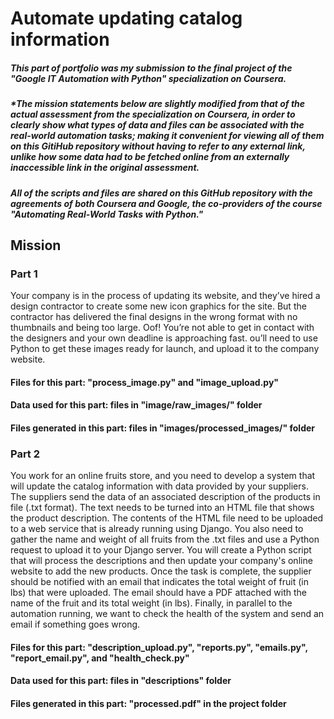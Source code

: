 <h1> Automate updating catalog information </h1>

<h5> This part of portfolio was my submission to the final project of the "Google IT Automation with Python" specialization on Coursera. </h5>
<h5>*The mission statements below are slightly modified from that of the actual assessment from the specialization on Coursera, in order to clearly show what types of data and files can be associated with the real-world automation tasks; making it convenient for viewing all of them on this GitiHub repository without having to refer to any external link, unlike how some data had to be fetched online from an externally inaccessible link in the original assessment. </h5>
<h5> All of the scripts and files are shared on this GitHub repository with the agreements of both Coursera and Google, the co-providers of the course "Automating Real-World Tasks with Python."</h5>

<h2> Mission </h2>
<h3> Part 1 </h3>
Your company is in the process of updating its website, and they’ve hired a design contractor to create some new icon graphics for the site. 
But the contractor has delivered the final designs in the wrong format with no thumbnails and being too large. Oof! 
You’re not able to get in contact with the designers and your own deadline is approaching fast. 
ou’ll need to use Python to get these images ready for launch, and upload it to the company website.
<h4> Files for this part: "process_image.py" and "image_upload.py"</h4>
<h4> Data used for this part: files in "image/raw_images/" folder </h4>
<h4> Files generated in this part: files in "images/processed_images/" folder </h4>

<h3> Part 2 </h3>
You work for an online fruits store, and you need to develop a system that will update the catalog information with data provided by your suppliers. 
The suppliers send the data of an associated description of the products in file (.txt format). 
The text needs to be turned into an HTML file that shows the product description. 
The contents of the HTML file need to be uploaded to a web service that is already running using Django. 
You also need to gather the name and weight of all fruits from the .txt files and use a Python request to upload it to your Django server.
You will create a Python script that will process the descriptions and then update your company's online website to add the new products.
Once the task is complete, the supplier should be notified with an email that indicates the total weight of fruit (in lbs) that were uploaded. 
The email should have a PDF attached with the name of the fruit and its total weight (in lbs).
Finally, in parallel to the automation running, we want to check the health of the system and send an email if something goes wrong.
<h4> Files for this part: "description_upload.py", "reports.py", "emails.py", "report_email.py", and "health_check.py"</h4>
<h4> Data used for this part: files in "descriptions" folder </h4>
<h4> Files generated in this part: "processed.pdf" in the project folder</h4>

